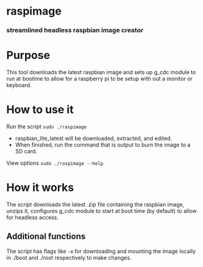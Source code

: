 # raspimage
### streamlined headless raspbian image creator

# Purpose
This tool downloads the latest raspbian image and sets up g_cdc module to run at bootime to allow for a raspberry pi to be setup with out a monitor or keyboard.

# How to use it
Run the script `sudo ./raspimage`
- raspbian_lite_latest will be downloaded, extracted, and edited.
- When finished, run the command that is output to burn the image to a SD card. 

View options `sudo ./raspimage --help`


# How it works
The script downloads the latest .zip file containing the raspbian image, unzips it, configures g_cdc module to start at boot time (by default) to allow for headless access.

## Additional functions
The script has flags like `-m` for downloading and mounting the image locally in ./boot and ./root respectively to make changes.
